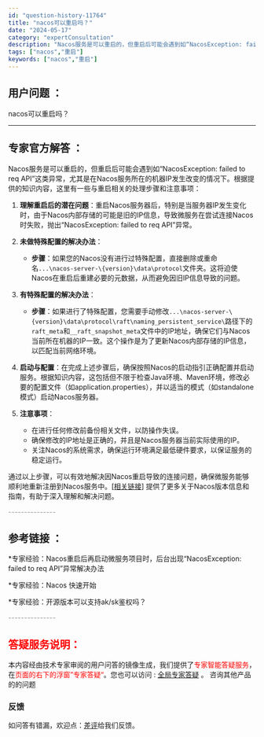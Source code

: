 ```yaml
---
id: "question-history-11764"
title: "nacos可以重启吗？"
date: "2024-05-17"
category: "expertConsultation"
description: "Nacos服务是可以重启的，但重启后可能会遇到如“NacosException: failed to req API”这类异常，尤其是在Nacos服务所在的机器IP发生改变的情况下。根据提供的知识内容，这里有一些与重启相关的处理步骤和注意事项：1. **理解重启后的潜在问题**：重启Nacos服务器"
tags: ["nacos","重启"]
keywords: ["nacos","重启"]
---
```


## 用户问题 ： 
 nacos可以重启吗？  

---------------
## 专家官方解答 ：

Nacos服务是可以重启的，但重启后可能会遇到如“NacosException: failed to req API”这类异常，尤其是在Nacos服务所在的机器IP发生改变的情况下。根据提供的知识内容，这里有一些与重启相关的处理步骤和注意事项：

1. **理解重启后的潜在问题**：重启Nacos服务器后，特别是当服务器IP发生变化时，由于Nacos内部存储的可能是旧的IP信息，导致微服务在尝试连接Nacos时失败，抛出“NacosException: failed to req API”异常。

2. **未做特殊配置的解决办法**：
   - **步骤**：如果您的Nacos没有进行过特殊配置，直接删除或重命名`...\nacos-server-\{version}\data\protocol`文件夹。这将迫使Nacos在重启后重建必要的元数据，从而避免因旧IP信息导致的问题。

3. **有特殊配置的解决办法**：
   - **步骤**：如果进行了特殊配置，您需要手动修改`...\nacos-server-\{version}\data\protocol\raft\naming_persistent_service\`路径下的`raft_meta`和`__raft_snapshot_meta`文件中的IP地址，确保它们与Nacos当前所在机器的IP一致。这个操作是为了更新Nacos内部存储的IP信息，以匹配当前网络环境。

4. **启动与配置**：在完成上述步骤后，确保按照Nacos的启动指引正确配置并启动服务。根据知识内容，这包括但不限于检查Java环境、Maven环境，修改必要的配置文件（如application.properties），并以适当的模式（如standalone模式）启动Nacos服务器。

5. **注意事项**：
   - 在进行任何修改前备份相关文件，以防操作失误。
   - 确保修改的IP地址是正确的，并且是Nacos服务器当前实际使用的IP。
   - 关注Nacos的系统需求，确保运行环境满足最低硬件要求，以保证服务的稳定运行。

通过以上步骤，可以有效地解决因Nacos重启导致的连接问题，确保微服务能够顺利地重新注册到Nacos服务中。[[相关链接](https://github.com/alibaba/nacos/releases)] 提供了更多关于Nacos版本信息和指南，有助于深入理解和解决问题。


<font color="#949494">---------------</font> 


## 参考链接 ：

*专家经验：Nacos重启后再启动微服务项目时，后台出现“NacosException: failed to req API”异常解决办法 
 
 *专家经验：Nacos 快速开始 
 
 *专家经验：开源版本可以支持ak/sk鉴权吗？ 


 <font color="#949494">---------------</font> 
 


## <font color="#FF0000">答疑服务说明：</font> 

本内容经由技术专家审阅的用户问答的镜像生成，我们提供了<font color="#FF0000">专家智能答疑服务</font>，在<font color="#FF0000">页面的右下的浮窗”专家答疑“</font>。您也可以访问 : [全局专家答疑](https://answer.opensource.alibaba.com/docs/intro) 。 咨询其他产品的的问题

### 反馈
如问答有错漏，欢迎点：[差评](https://ai.nacos.io/user/feedbackByEnhancerGradePOJOID?enhancerGradePOJOId=13791)给我们反馈。
